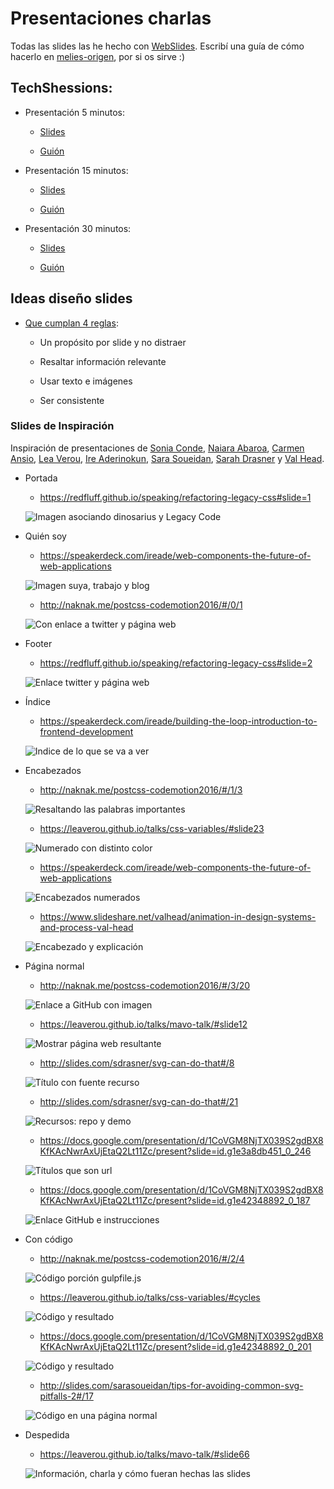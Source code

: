 # Presentaciones charlas

Todas las slides las he hecho con [WebSlides](https://webslides.tv/#slide=1). Escribí una guía de cómo hacerlo en [melies-origen](https://github.com/cristinafsanz/melies-origen), por si os sirve :)

## TechShessions:

* Presentación 5 minutos: 

    * [Slides](https://cristinafsanz.github.io/slides/techshessions2017/5min)

    * [Guión](techshessions2017/5min/guion.md)

* Presentación 15 minutos:

    * [Slides](https://cristinafsanz.github.io/slides/techshessions2017/15min)

    * [Guión](techshessions2017/15min/guion.md)

* Presentación 30 minutos:

    * [Slides](https://cristinafsanz.github.io/slides/techshessions2017/30min/#slide=1)

    * [Guión](techshessions2017/30min/guion.md)

## Ideas diseño slides

* [Que cumplan 4 reglas](https://speakerdeck.com/mseckington/the-art-of-slide-design): 

    * Un propósito por slide y no distraer

    * Resaltar información relevante

    * Usar texto e imágenes

    * Ser consistente

### Slides de Inspiración

Inspiración de presentaciones de [Sonia Conde](https://twitter.com/nonlessorganic), [Naiara Abaroa](https://twitter.com/nabaroa), [Carmen Ansio](https://twitter.com/carmenansio), [Lea Verou](https://twitter.com/LeaVerou), [Ire Aderinokun](https://twitter.com/ireaderinokun), [Sara Soueidan](https://twitter.com/SaraSoueidan), [Sarah Drasner](https://twitter.com/sarah_edo) y [Val Head](https://twitter.com/vlh).

* Portada

    * https://redfluff.github.io/speaking/refactoring-legacy-css#slide=1

    ![Imagen asociando dinosarius y Legacy Code](inspiration_slides/portada_carmen-ansio.png?raw=true)

* Quién soy

    * https://speakerdeck.com/ireade/web-components-the-future-of-web-applications

    ![Imagen suya, trabajo y blog](inspiration_slides/quien_soy-ireade.png?raw=true)

    * http://naknak.me/postcss-codemotion2016/#/0/1

    ![Con enlace a twitter y página web](inspiration_slides/quien_soy_naiara-abaroa.png?raw=true)

* Footer

    * https://redfluff.github.io/speaking/refactoring-legacy-css#slide=2

    ![Enlace twitter y página web](inspiration_slides/footer_carmen-ansio.png?raw=true)

* Índice

    * https://speakerdeck.com/ireade/building-the-loop-introduction-to-frontend-development

    ![Indice de lo que se va a ver](inspiration_slides/indice_ireade.png?raw=true)

* Encabezados

    * http://naknak.me/postcss-codemotion2016/#/1/3

    ![Resaltando las palabras importantes](inspiration_slides/nuevo_tema_naiara-abaroa.png?raw=true)

    * https://leaverou.github.io/talks/css-variables/#slide23

    ![Numerado con distinto color](inspiration_slides/encabezado_lista_lea-verou.png?raw=true)

    * https://speakerdeck.com/ireade/web-components-the-future-of-web-applications

    ![Encabezados numerados](inspiration_slides/encabezados_numero_ireade.png?raw=true)

    * https://www.slideshare.net/valhead/animation-in-design-systems-and-process-val-head

    ![Encabezado y explicación](inspiration_slides/encabezado_explicacion_val-head.png?raw=true)

* Página normal

    * http://naknak.me/postcss-codemotion2016/#/3/20

    ![Enlace a GitHub con imagen](inspiration_slides/enlace_github_naira-abaroa.png?raw=true)

    * https://leaverou.github.io/talks/mavo-talk/#slide12

    ![Mostrar página web resultante](inspiration_slides/mostrar_pagina_web-lea-verou.png?raw=true)

    * http://slides.com/sdrasner/svg-can-do-that#/8

    ![Título con fuente recurso](inspiration_slides/pagina_web_externa-sarah-drasner.png?raw=true)

    * http://slides.com/sdrasner/svg-can-do-that#/21

    ![Recursos: repo y demo](inspiration_slides/github_demo_sarah-drasner.png?raw=true)

    * https://docs.google.com/presentation/d/1CoVGM8NjTX039S2gdBX8KfKAcNwrAxUjEtaQ2Lt11Zc/present?slide=id.g1e3a8db451_0_246

    ![Títulos que son url](inspiration_slides/titulo_url_sonia-conde.png?raw=true)

    * https://docs.google.com/presentation/d/1CoVGM8NjTX039S2gdBX8KfKAcNwrAxUjEtaQ2Lt11Zc/present?slide=id.g1e42348892_0_187

    ![Enlace GitHub e instrucciones](inspiration_slides/github_instrucciones_sonia-conde.png?raw=true)

* Con código

    * http://naknak.me/postcss-codemotion2016/#/2/4

    ![Código porción gulpfile.js](inspiration_slides/codigo_naiara-abaroa.png?raw=true)

    * https://leaverou.github.io/talks/css-variables/#cycles

    ![Código y resultado](inspiration_slides/codigo_resultado_lea-verou.png?raw=true)

    * https://docs.google.com/presentation/d/1CoVGM8NjTX039S2gdBX8KfKAcNwrAxUjEtaQ2Lt11Zc/present?slide=id.g1e42348892_0_201

    ![Código y resultado](inspiration_slides/codigo_resultado-sonia-conde.png?raw=true)

    * http://slides.com/sarasoueidan/tips-for-avoiding-common-svg-pitfalls-2#/17

    ![Código en una página normal](inspiration_slides/pagina_normal_codigo_sara-soueidan.png?raw=true)

* Despedida

    * https://leaverou.github.io/talks/mavo-talk/#slide66

    ![Información, charla y cómo fueran hechas las slides](inspiration_slides/slides_howto_lea-verou.png?raw=true)
